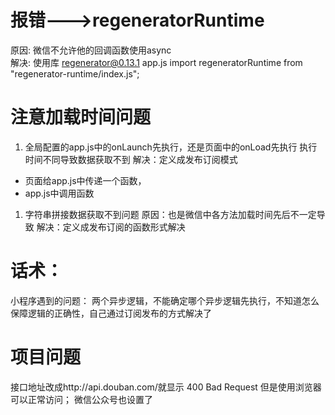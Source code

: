 # 报错--->regeneratorRuntime
原因: 微信不允许他的回调函数使用async  
解决: 
使用库 regenerator@0.13.1
app.js 
  import regeneratorRuntime from "regenerator-runtime/index.js";

# 注意加载时间问题
1. 全局配置的app.js中的onLaunch先执行，还是页面中的onLoad先执行
执行时间不同导致数据获取不到
  解决：定义成发布订阅模式
  - 页面给app.js中传递一个函数，
  - app.js中调用函数

1. 字符串拼接数据获取不到问题
原因：也是微信中各方法加载时间先后不一定导致
解决：定义成发布订阅的函数形式解决

# 话术：
小程序遇到的问题：
两个异步逻辑，不能确定哪个异步逻辑先执行，不知道怎么保障逻辑的正确性，自己通过订阅发布的方式解决了

# 项目问题
接口地址改成http://api.douban.com/就显示
400 Bad Request
但是使用浏览器可以正常访问；
微信公众号也设置了